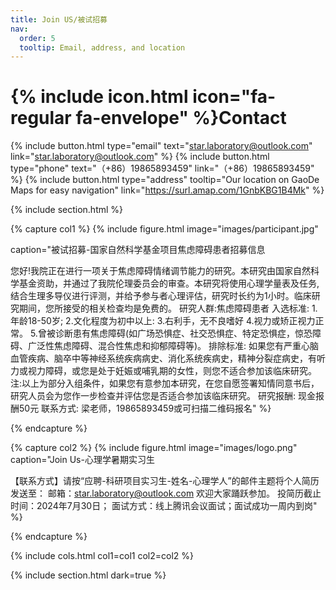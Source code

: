 ```yaml
---
title: Join US/被试招募
nav:
  order: 5
  tooltip: Email, address, and location
---
```


# {% include icon.html icon="fa-regular fa-envelope" %}Contact



{%
  include button.html
  type="email"
  text="star.laboratory@outlook.com"
  link="star.laboratory@outlook.com"
%}
{%
  include button.html
  type="phone"
  text="（+86）19865893459"
  link="（+86）19865893459"
%}
{%
  include button.html
  type="address"
  tooltip="Our location on GaoDe Maps for easy navigation"
  link="https://surl.amap.com/1GnbKBG1B4Mk"
%}

{% include section.html %}

{% capture col1 %}
{%
  include figure.html
  image="images/participant.jpg"
  
  caption="被试招募-国家自然科学基金项目焦虑障碍患者招募信息
  
您好!我院正在进行一项关于焦虑障碍情绪调节能力的研究。本研究由国家自然科学基金资助，并通过了我院伦理委员会的审查。本研究将使用心理学量表及任务,结合生理多导仪进行评测，并给予参与者心理评估，研究时长约为1小时。临床研究期间，您所接受的相关检查均是免费的。 研究人群:焦虑障碍患者 入选标准: 1.年龄18-50岁; 2.文化程度为初中以上: 3.右利手，无不良嗜好 4.视力或矫正视力正常。 5.曾被诊断患有焦虑障碍(如广场恐惧症、社交恐惧症、特定恐惧症，惊恐障碍、广泛性焦虑障碍、混合性焦虑和抑郁障碍等)。 排除标准: 如果您有严重心脑血管疾病、脑卒中等神经系统疾病病史、消化系统疾病史，精神分裂症病史，有听力或视力障碍，或您是处于妊娠或哺乳期的女性，则您不适合参加该临床研究。 注:以上为部分入组条件，如果您有意参加本研究，在您自愿签署知情同意书后，研究人员会为您作一步检查并评估您是否适合参加该临床研究。 研究报酬: 现金报酬50元 联系方式: 梁老师，19865893459或可扫描二维码报名"
%}

{% endcapture %}

{% capture col2 %}
{%
  include figure.html
  image="images/logo.png"
  caption="Join Us-心理学暑期实习生


【联系方式】请按“应聘-科研项目实习生-姓名-心理学人”的邮件主题将个人简历发送至：
邮箱：star.laboratory@outlook.com
欢迎大家踊跃参加。
投简历截止时间：2024年7月30日；
面试方式：线上腾讯会议面试；面试成功一周内到岗"
%}

{% endcapture %}

{% include cols.html col1=col1 col2=col2 %}

{% include section.html dark=true %}



